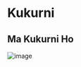 # Kukurni 

## Ma Kukurni Ho

![image](https://github.com/user-attachments/assets/3ee6a032-5c35-4b1c-aeaf-db5744b0913a)
